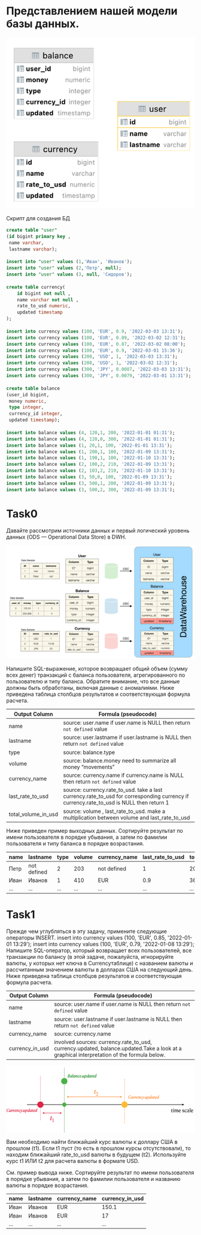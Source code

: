 # Представлением нашей модели базы данных.

![D08_06](img/schema.png) 

Скрипт для создания БД

```sql
create table "user"
(id bigint primary key ,
 name varchar,
 lastname varchar);

insert into "user" values (1,'Иван', 'Иванов');
insert into "user" values (2,'Петр', null);
insert into "user" values (3, null, 'Сидоров');

create table currency(
    id bigint not null ,
    name varchar not null ,
    rate_to_usd numeric,
    updated timestamp
);

insert into currency values (100, 'EUR', 0.9, '2022-03-03 13:31');
insert into currency values (100, 'EUR', 0.89, '2022-03-02 12:31');
insert into currency values (100, 'EUR', 0.87, '2022-03-02 08:00');
insert into currency values (100, 'EUR', 0.9, '2022-03-01 15:36');
insert into currency values (200, 'USD', 1, '2022-03-03 13:31');
insert into currency values (200, 'USD', 1, '2022-03-02 12:31');
insert into currency values (300, 'JPY', 0.0087, '2022-03-03 13:31');
insert into currency values (300, 'JPY', 0.0079, '2022-03-01 13:31');

create table balance
(user_id bigint,
 money numeric,
 type integer,
 currency_id integer,
 updated timestamp);

insert into balance values (4, 120,1, 200, '2022-01-01 01:31');
insert into balance values (4, 120,0, 300, '2022-01-01 01:31');
insert into balance values (1, 20,1, 100, '2022-01-01 13:31');
insert into balance values (1, 200,1, 100, '2022-01-09 13:31');
insert into balance values (1, 190,1, 100, '2022-01-10 13:31');
insert into balance values (2, 100,2, 210, '2022-01-09 13:31');
insert into balance values (2, 103,2, 210, '2022-01-10 13:31');
insert into balance values (3, 50,0, 100, '2022-01-09 13:31');
insert into balance values (3, 500,1, 200, '2022-01-09 13:31');
insert into balance values (3, 500,2, 300, '2022-01-09 13:31');

```

# Task0

Давайте рассмотрим источники данных и первый логический уровень данных (ODS — Operational Data Store) в DWH.

![D08_06](img/T01_05.png) 

Напишите SQL-выражение, которое возвращает общий объем (сумму всех денег) транзакций с баланса пользователя, агрегированного по пользователю и типу баланса. Обратите внимание, что все данные должны быть обработаны, включая данные с аномалиями. Ниже приведена таблица столбцов результатов и соответствующая формула расчета.

| Output Column | Formula (pseudocode) |
| ------ | ------ |
| name | source: user.name if user.name is NULL then return `not defined` value |
| lastname | source: user.lastname if user.lastname is NULL then return `not defined` value |
| type | source: balance.type | 
| volume | source: balance.money need to summarize all money “movements” | 
| currency_name | source: currency.name if currency.name is NULL then return `not defined` value | 
| last_rate_to_usd | source: currency.rate_to_usd. take a last currency.rate_to_usd for corresponding currency if currency.rate_to_usd is NULL then return 1 | 
| total_volume_in_usd | source: volume , last_rate_to_usd. make a multiplication between volume and last_rate_to_usd |

Ниже приведен пример выходных данных. Сортируйте результат по имени пользователя в порядке убывания, а затем по фамилии пользователя и типу баланса в порядке возрастания.

| name | lastname | type | volume | currency_name | last_rate_to_usd | total_volume_in_usd |
| ------ | ------ | ------ | ------ | ------ | ------ | ------ |
| Петр | not defined | 2 | 203 | not defined | 1 | 203 |
| Иван | Иванов | 1 | 410 | EUR | 0.9 | 369 |
| ... | ... | ... | ... | ... | ... | ... |

# Task1

Прежде чем углубляться в эту задачу, примените следующие операторы INSERT.
insert into currency values (100, 'EUR', 0.85, '2022-01-01 13:29');
insert into currency values (100, 'EUR', 0.79, '2022-01-08 13:29');
Напишите SQL-оператор, который возвращает всех пользователей, все транзакции по балансу (в этой задаче, пожалуйста, игнорируйте валюты, у которых нет ключа в Currencyтаблице) с названием валюты и рассчитанным значением валюты в долларах США на следующий день.
Ниже приведена таблица столбцов результатов и соответствующая формула расчета.

| Output Column | Formula (pseudocode) |
| ------ | ------ |
| name | source: user.name if user.name is NULL then return `not defined` value |
| lastname | source: user.lastname if user.lastname is NULL then return `not defined` value |
| currency_name | source: currency.name | 
| currency_in_usd | involved sources: currency.rate_to_usd, currency.updated, balance.updated.Take a look at a graphical interpretation of the formula below.| 

![D08_06](img/T01_06.png) 

Вам необходимо найти ближайший курс валюты к доллару США в прошлом (t1).
Если t1 пуст (то есть в прошлом курсы отсутствовали), то находим ближайший rate_to_usd валюты в будущем (t2).
Используйте курс t1 ИЛИ t2 для расчета валюты в формате USD.

См. пример вывода ниже. Сортируйте результат по имени пользователя в порядке убывания, а затем по фамилии пользователя и названию валюты в порядке возрастания.

| name | lastname | currency_name | currency_in_usd |
| ------ | ------ | ------ | ------ |
| Иван | Иванов | EUR | 150.1 |
| Иван | Иванов | EUR | 17 |
| ... | ... | ... | ... |
